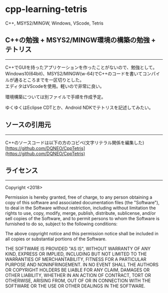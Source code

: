 # cpp-learning-tetris
C++, MSYS2/MINGW, Windows, VScode, Tetris

## C++の勉強 + MSYS2/MINGW環境の構築の勉強 + テトリス
--------------------
C++でGUIを持ったアプリケーションを作ったことがないので、勉強として。  
Windows10(64bit)、MSYS2/MINGW(w-64)でC++のコードを書いてコンパイルが通るところまでを一区切りとした。  
エディタはVScodeを使用。軽いので非常に良い。  

環境構築については別ファイルで手順を作成予定。  

ゆくゆくはEclipse CDTとか、Android NDKでテトリスを記述してみたい。  

## ソースの引用元
--------------------
C++のソースコードは以下の方のコピペ(文字リテラル関係を編集した)  
[https://github.com/DQNEO/CppTetris](https://github.com/DQNEO/CppTetris)

## ライセンス
--------------------
Copyright <2018> <Motom Shimayama>

Permission is hereby granted, free of charge, to any person obtaining a copy of this software and associated documentation files (the "Software"), to deal in the Software without restriction, including without limitation the rights to use, copy, modify, merge, publish, distribute, sublicense, and/or sell copies of the Software, and to permit persons to whom the Software is furnished to do so, subject to the following conditions:

The above copyright notice and this permission notice shall be included in all copies or substantial portions of the Software.

THE SOFTWARE IS PROVIDED "AS IS", WITHOUT WARRANTY OF ANY KIND, EXPRESS OR IMPLIED, INCLUDING BUT NOT LIMITED TO THE WARRANTIES OF MERCHANTABILITY, FITNESS FOR A PARTICULAR PURPOSE AND NONINFRINGEMENT. IN NO EVENT SHALL THE AUTHORS OR COPYRIGHT HOLDERS BE LIABLE FOR ANY CLAIM, DAMAGES OR OTHER LIABILITY, WHETHER IN AN ACTION OF CONTRACT, TORT OR OTHERWISE, ARISING FROM, OUT OF OR IN CONNECTION WITH THE SOFTWARE OR THE USE OR OTHER DEALINGS IN THE SOFTWARE.
